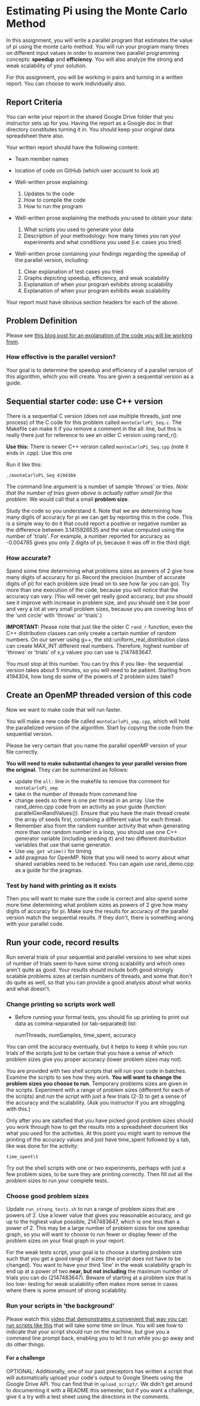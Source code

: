 # Estimating Pi using the Monte Carlo Method

In this assignment, you will write a parallel program that estimates the value of pi using the monte carlo method. You will run your program many times on different input values in order to examine two parallel programming concepts: **speedup** and **efficiency**.  You will also analyze the strong and weak scalability of your solution.

For this assignment, you will be working in pairs and turning in a written report. You can choose to work individually also.

## Report Criteria

You can write your report in the shared Google Drive folder that you instructor sets up for you. Having the report as a Google doc in that directory constitutes turning it in. You should keep your original data spreadsheet there also.

Your written report should have the following content:

-   Team member names
-   location of code on GitHub (which user account to look at)
-   Well-written prose explaining:
	1.  Updates to the code
	2.  How to compile the code
	3.  How to run the program
        
-   Well-written prose explaining the methods you used to obtain your data:      
	1.  What scripts you used to generate your data
	2. Description of your methodology: how many times you ran your experiments and what conditions you used (i.e. cases you tried)

-   Well-written prose containing your findings regarding the speedup of the parallel version, including: 
	1.  Clear explanation of test cases you tried
	2.  Graphs depicting speedup, efficiency, and weak scalability
	3.  Explanation of when your program exhibits strong scalability
	4.  Explanation of when your program exhibits weak scalability
        
Your report must have obvious section headers for each of the above.

## Problem Definition

Please see [this blog post for an explanation of the code you will be working from](https://learntofish.wordpress.com/2010/10/13/calculating-pi-with-the-monte-carlo-method/).

### How effective is the parallel version?

Your goal is to determine the speedup and efficiency of a parallel version
of this algorithm, which you will create. You are given a sequential version
as a guide.

## Sequential starter code: use C++ version

There is a sequential C version (does not use multiple threads, just one process)
of the C code for this problem called `monteCarloPi_Seq.c`. The Makefile can make it if you remove a comment in the all: line, but this is really there just for reference to see an older C version using rand_r().

**Use this:** There is newer C++ version called `monteCarloPi_Seq.cpp` (note it ends in .cpp). Use this one 

Run it like this:

    ./monteCarloPi_Seq 4194304
    
The command line argument is a number of sample 'throws' or tries. *Note that
the number of tries given above is actually rather small for this problem.* We
would call that a small **problem size**.

Study the code so you understand it. Note that we are determining how many digits of accuracy for pi we can get by reporting this in the code. This is a simple way to do it that could report a positive or negative number as the difference between 3.1415926535 and the value computed using the number of 'trials'. For example, a number reported for accuracy as -0.004785 gives you only 2 digits of pi, because it was off in the third digit.

### How accurate?

Spend some time determining what problems sizes as powers of 2 give how many
digits of accuracy for pi. Record the precision (number of accurate digits of
pi) for each problem size (read on to see how far you can go). Try more than one execution of the code, because you will notice that the accuracy can vary. (You will never get really good accuracy, but you should see it improve with increase in problem size, and you should see it be poor and very a lot at very small problem sizes, because you are covering less of the 'unit circle' with 'throws' or 'trials'.)

**IMPORTANT:** Please note that just like the older C  `rand_r` function, even the C++ distribution classes can only create a certain number of random numbers. On our server using g++, the std::uniform_real_distribution<double> class can create MAX_INT different real numbers. Therefore, highest number of 'throws' or 'trials' of x,y values you can use is 2147483647.

You must stop at this number. You can try this if you like- the sequential version takes about 5 minutes, so you will need to be patient. Starting from 4194304, how long do some of the powers of 2 problem sizes take? 

## Create an OpenMP threaded version of this code

Now we want to make code that will run faster.

You will make a new code file called `monteCarloPi_omp.cpp`, which will hold the
parallelized version of the algorithm. Start by copying the code from the
sequential version.

Please be very certain that you name the parallel openMP version of your file
correctly.

**You will need to make substantial changes to your parallel version from the
original.** They can be summarized as follows:

- update the `all:` line in the makefile to remove the comment for
  `monteCarloPi_omp`
- take in the number of threads from command line
- change seeds so there is one per thread in an array. Use the rand_demo.cpp code from an activity as your guide (function parallelGenRandValues()).  Ensure that you have the main thread create the array of seeds first, containing a different value for each thread.
- Remember also from the random number activity that when generating more than one random number in a loop, you should use one C++ generator variable (including seeding it) and two different distribution variables that use that same generator.
- Use  `omp_get wtime()` for timing
- add pragmas for OpenMP. Note that you will need to worry about what shared variables need to be reduced. You can again use rand_demo.cpp as a guide for the pragmas.

### Test by hand with printing as it exists

Then you will want to make sure the code is correct and also spend some more
time determining what problem sizes as powers of 2 give how many digits of
accuracy for pi. Make sure the results for accuracy of the parallel version match the sequential results. If they don't, there is something wrong with your parallel code.

## Run your code, record results

Run several trials of your sequential and parallel versions to see what sizes of number of trials seem to have some strong scalability and which ones aren't quite as good. Your results should include both good strongly scalable problems sizes at certain numbers of threads, and some that don't do quite as well, so that you can provide a good analysis about what works and what doesn't.

### Change printing so scripts work well

- Before running your formal tests, you should fix up printing to print out data as comma-separated (or tab-separated) list:

    numThreads, numSamples, time_spent, accuracy

You can  omit the accuracy eventually, but it helps to keep it while you run trials of the scripts just to be certain that you have a sense of which problem sizes give you proper accuracy (lower problem sizes may not).

You are provided with two shell scripts that will run your code in batches. Examine the scripts to see how they work. **You will want to change the problem sizes you choose to run.** Temporary problems sizes are given in the scripts. Experiment with a range of problem sizes (different for each of the scripts) and run the script with just a few trials (2-3) to get a sense of the accuracy and the scalability. (Ask you instructor if you are struggling with this.)

Only after you are satisfied that you have picked good problem sizes should you work through how to get the results into a spreadsheet document like what you used for the activities. At this point you might want to remove the printing of the accuracy values and just have time_spent followed by a tab, like was done for the activity:

    time_spent\t

Try out the shell scripts with one or two experiments, perhaps with just a few problem sizes, to be sure they are printing correctly. Then fill out all the problem sizes to run your complete tests.

### Choose good problem sizes

Update `run_strong_tests.sh` to run a range of problem sizes that are powers of 2. Use a lower value that gives you reasonable accuracy, and go up to the highest value possible, 2147483647, which is one less than a power of 2. This may be a large number of problem sizes for one speedup graph, so you will want to choose to run fewer or display fewer of the problem sizes on your final graph in your report.

For the weak tests script, your goal is to choose a starting problem size such that you get a good range of sizes (the script does not have to be changed). You want to have your third 'line' in the weak scalability graph to end up at a power of two **near, but not including** the maximum number of trials you can do (2147483647). Beware of starting at a problem size that is too low- testing for weak scalability often makes more sense in cases where there is some amount of strong scalability.

### Run your scripts in 'the background'

Please watch this [video that demonstrates a convenient that way you can run scripts like this](https://www.screencast.com/t/S78iUMzrO) that will take some time on linux. You will see how to indicate that your script should run on the machine, but give you a command line prompt back, enabling you to let it run while you go away and do other things.

#### For a challenge

OPTIONAL: Additionally, one of our past preceptors has written a script that will automatically upload your code's output to Google Sheets using the Google Drive API. You can find that in `upload_script/`. We didn't get around to documenting it with a README this semester, but if you want a challenge, give it a try with a test sheet using the directions in the comments.
